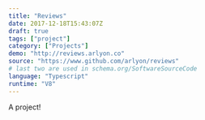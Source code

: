 ```yaml
---
title: "Reviews"
date: 2017-12-18T15:43:07Z
draft: true
tags: ["project"]
category: ["Projects"]
demo: "http://reviews.arlyon.co"
source: "https://www.github.com/arlyon/reviews"
# last two are used in schema.org/SoftwareSourceCode
language: "Typescript"
runtime: "V8"
---
```


A project!

